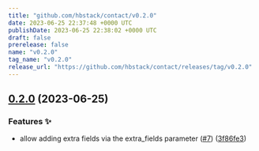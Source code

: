 ```yaml
---
title: "github.com/hbstack/contact/v0.2.0"
date: 2023-06-25 22:37:48 +0000 UTC
publishDate: 2023-06-25 22:38:02 +0000 UTC
draft: false
prerelease: false
name: "v0.2.0"
tag_name: "v0.2.0"
release_url: "https://github.com/hbstack/contact/releases/tag/v0.2.0"
---
```


## [0.2.0](https://github.com/hbstack/contact/compare/v0.1.1...v0.2.0) (2023-06-25)


### Features ✨

* allow adding extra fields via the extra_fields parameter ([#7](https://github.com/hbstack/contact/issues/7)) ([3f86fe3](https://github.com/hbstack/contact/commit/3f86fe3368708012af0b471719be0c5ec7fe47c2))
